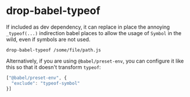 # drop-babel-typeof

If included as dev dependency, it can replace in place the annoying `_typeof(...)` indirection babel places to allow the usage of `Symbol` in the wild, even if symbols are not used.

`drop-babel-typeof /some/file/path.js`

Alternatively, if you are using `@babel/preset-env`, you can configure it like this so that it doesn't transform `typeof`:

```js
["@babel/preset-env", {
  "exclude": "typeof-symbol"
}]
```
